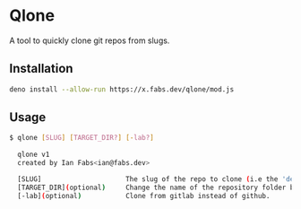 # Qlone

A tool to quickly clone git repos from slugs.

## Installation

```sh
deno install --allow-run https://x.fabs.dev/qlone/mod.js
```

## Usage

```sh
$ qlone [SLUG] [TARGET_DIR?] [-lab?]
  
  qlone v1
  created by Ian Fabs<ian@fabs.dev>

  [SLUG]                     The slug of the repo to clone (i.e the 'denoland/deno' portion of 'https://github.com/denoland/deno')
  [TARGET_DIR](optional)     Change the name of the repository folder being cloned
  [-lab](optional)           Clone from gitlab instead of github.
```
